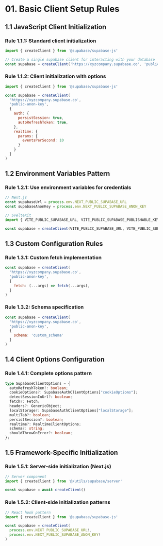 # 01. Basic Client Setup Rules

## 1.1 JavaScript Client Initialization

### Rule 1.1.1: Standard client initialization
```javascript
import { createClient } from '@supabase/supabase-js'

// Create a single supabase client for interacting with your database
const supabase = createClient('https://xyzcompany.supabase.co', 'public-anon-key')
```

### Rule 1.1.2: Client initialization with options
```javascript
import { createClient } from '@supabase/supabase-js'

const supabase = createClient(
  'https://xyzcompany.supabase.co',
  'public-anon-key',
  {
    auth: {
      persistSession: true,
      autoRefreshToken: true,
    },
    realtime: {
      params: {
        eventsPerSecond: 10
      }
    }
  }
)
```

## 1.2 Environment Variables Pattern

### Rule 1.2.1: Use environment variables for credentials
```javascript
// Next.js
const supabaseUrl = process.env.NEXT_PUBLIC_SUPABASE_URL
const supabaseAnonKey = process.env.NEXT_PUBLIC_SUPABASE_ANON_KEY

// SvelteKit
import { VITE_PUBLIC_SUPABASE_URL, VITE_PUBLIC_SUPABASE_PUBLISHABLE_KEY } from '$env/static/public'

const supabase = createClient(VITE_PUBLIC_SUPABASE_URL, VITE_PUBLIC_SUPABASE_PUBLISHABLE_KEY)
```

## 1.3 Custom Configuration Rules

### Rule 1.3.1: Custom fetch implementation
```javascript
const supabase = createClient(
  'https://xyzcompany.supabase.co',
  'public-anon-key',
  {
    fetch: (...args) => fetch(...args),
  }
)
```

### Rule 1.3.2: Schema specification
```javascript
const supabase = createClient(
  'https://xyzcompany.supabase.co',
  'public-anon-key',
  {
    schema: 'custom_schema'
  }
)
```

## 1.4 Client Options Configuration

### Rule 1.4.1: Complete options pattern
```typescript
type SupabaseClientOptions = {
  autoRefreshToken?: boolean;
  cookieOptions?: SupabaseAuthClientOptions["cookieOptions"];
  detectSessionInUrl?: boolean;
  fetch?: Fetch;
  headers?: GenericObject;
  localStorage?: SupabaseAuthClientOptions["localStorage"];
  multiTab?: boolean;
  persistSession?: boolean;
  realtime?: RealtimeClientOptions;
  schema?: string;
  shouldThrowOnError?: boolean;
};
```

## 1.5 Framework-Specific Initialization

### Rule 1.5.1: Server-side initialization (Next.js)
```javascript
// Server component
import { createClient } from '@/utils/supabase/server'

const supabase = await createClient()
```

### Rule 1.5.2: Client-side initialization patterns
```javascript
// React hook pattern
import { createClient } from '@supabase/supabase-js'

const supabase = createClient(
  process.env.NEXT_PUBLIC_SUPABASE_URL!,
  process.env.NEXT_PUBLIC_SUPABASE_ANON_KEY!
)
```